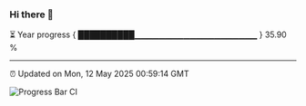 ### Hi there 👋

⏳ Year progress { ██████████▁▁▁▁▁▁▁▁▁▁▁▁▁▁▁▁▁▁▁▁ } 35.90 %

---

⏰ Updated on Mon, 12 May 2025 00:59:14 GMT

![Progress Bar CI](https://github.com/Shyam-Makwana/GitHub-Actions-Demo/workflows/Progress%20Bar%20CI/badge.svg)
